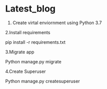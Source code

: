 # Latest_blog
1. Create virtal enviornment using Python 3.7

2.Install requirements

pip install -r requirements.txt

3.Migrate app

Python manage.py migrate

4.Create Superuser

Python manage.py createsuperuser
